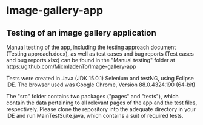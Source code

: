 # Image-gallery-app
Testing of an image gallery application
-----------------------------------------

Manual testing of the app, including the testing approach document (Testing approach.docx), as well as test cases and bug reports (Test cases and bug reports.xlsx) can be found in the "Manual testing" folder at https://github.com/MicmladenTo/Image-gallery-app

Tests were created in Java (JDK 15.0.1) Selenium and testNG, using Eclipse IDE. The browser used was Google Chrome, Version 88.0.4324.190 (64-bit)

The "src" folder contains two packages ("pages" and "tests"), which contain the data pertaining to all relevant pages of the app and the test files, respectively. Please clone the repository into the adequate directory in your IDE and run MainTestSuite.java, which contains a suit of required tests.
